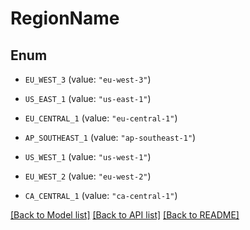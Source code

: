 # RegionName

## Enum


* `EU_WEST_3` (value: `"eu-west-3"`)

* `US_EAST_1` (value: `"us-east-1"`)

* `EU_CENTRAL_1` (value: `"eu-central-1"`)

* `AP_SOUTHEAST_1` (value: `"ap-southeast-1"`)

* `US_WEST_1` (value: `"us-west-1"`)

* `EU_WEST_2` (value: `"eu-west-2"`)

* `CA_CENTRAL_1` (value: `"ca-central-1"`)


[[Back to Model list]](../README.md#documentation-for-models) [[Back to API list]](../README.md#documentation-for-api-endpoints) [[Back to README]](../README.md)


